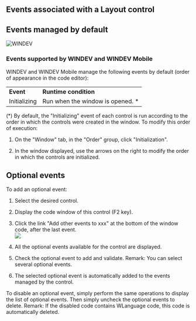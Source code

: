 


## Events associated with a Layout control
			



<a name="NOTE1"></a>
<a name="NOTE1_1"></a>


## Events managed by default
<a name="events_managed_default_ELTTEXTE000116"></a>
![WINDEV](https://doc.pcsoft.fr/ext/images/us/WD.png) 

### Events supported by WINDEV and WINDEV Mobile
<a name="events_supported_windev_and_windev_mobile_ELTPARAGRAPHE000013"></a>

WINDEV and WINDEV Mobile manage the following events by default (order of appearance in the code editor):




|   |   |
| --- | --- |
| **Event** | **Runtime condition** |
| Initializing | Run when the window is opened. \* |


(\*) By default, the "Initializing" event of each control is run according to the order in which the controls were created in the window. To modify this order of execution: 

1. On the "Window" tab, in the "Order" group, click "Initialization".

2. In the window displayed, use the arrows on the right to modify the order in which the controls are initialized.




<a name="NOTE2"></a>
<a name="NOTE2_1"></a>


## Optional events
<a name="optional_events_ELTTEXTE000146"></a>
To add an optional event:

1. Select the desired control.

2. Display the code window of this control (F2 key).

3. Click the link "Add other events to xxx" at the bottom of the window code, after the last event.  <br>![](https://doc.pcsoft.fr/en-US/images/image.awp?langid=3&name=Traitements_optionnels_WD_OK%20-%20HC%20N%B0001.gif)


4. All the optional events available for the control are displayed. 

5. Check the optional event to add and validate. 
	Remark: You can select several optional events. 

6. The selected optional event is automatically added to the events managed by the control.




To disable an optional event, simply perform the same operations to display the list of optional events. Then simply uncheck the optional events to delete. 
Remark: If the disabled code contains WLanguage code, this code is automatically deleted.


